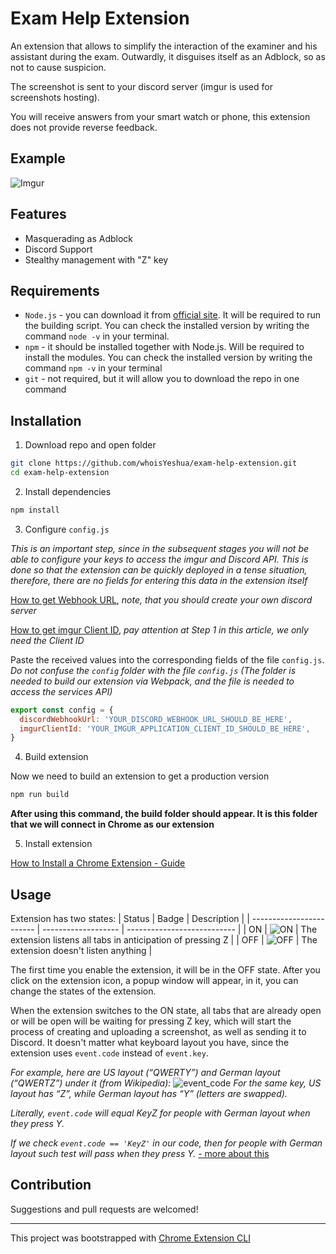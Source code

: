 # Exam Help Extension

An extension that allows to simplify the interaction of the examiner and his assistant during the exam. Outwardly, it disguises itself as an Adblock, so as not to cause suspicion.

The screenshot is sent to your discord server (imgur is used for screenshots hosting).

You will receive answers from your smart watch or phone, this extension does not provide reverse feedback.

## Example

![Imgur](https://i.imgur.com/Z6pvVNf.gif)

## Features

- Masquerading as Adblock
- Discord Support
- Stealthy management with "Z" key

## Requirements

- `Node.js` - you can download it from [official site](http://nodejs.org/en/). It will be required to run the building script. You can check the installed version by writing the command `node -v` in your terminal.
- `npm` - it should be installed together with Node.js. Will be required to install the modules. You can check the installed version by writing the command `npm -v` in your terminal
- `git` - not required, but it will allow you to download the repo in one command

## Installation

1. Download repo and open folder

```bash
git clone https://github.com/whoisYeshua/exam-help-extension.git
cd exam-help-extension
```

2. Install dependencies

```bash
npm install
```

3. Configure `config.js`

_This is an important step, since in the subsequent stages you will not be able to configure your keys to access the imgur and Discord API. This is done so that the extension can be quickly deployed in a tense situation, therefore, there are no fields for entering this data in the extension itself_

[How to get Webhook URL](https://help.dashe.io/en/articles/2521940-how-to-create-a-discord-webhook-url), _note, that you should create your own discord server_

[How to get imgur Client ID](https://compile.blog/imgur-api-image-uploader/), _pay attention at Step 1 in this article, we only need the Client ID_

Paste the received values into the corresponding fields of the file `config.js`. _Do not confuse the `config` folder with the file `config.js` (The folder is needed to build our extension via Webpack, and the file is needed to access the services API)_

```js
export const config = {
  discordWebhookUrl: 'YOUR_DISCORD_WEBHOOK_URL_SHOULD_BE_HERE',
  imgurClientId: 'YOUR_IMGUR_APPLICATION_CLIENT_ID_SHOULD_BE_HERE',
}
```

4. Build extension

Now we need to build an extension to get a production version

```bash
npm run build
```

**After using this command, the build folder should appear. It is this folder that we will connect in Chrome as our extension**

5. Install extension

[How to Install a Chrome Extension - Guide](https://www.thesslstore.com/blog/install-a-chrome-extension/)

## Usage

Extension has two states:
| Status | Badge | Description |
| ------------------------ | ------------------- | --------------------------- |
| ON | ![ON](https://i.imgur.com/z8vso6Z.png) | The extension listens all tabs in anticipation of pressing Z |
| OFF | ![OFF](https://i.imgur.com/JRDFzVa.png) | The extension doesn't listen anything |

The first time you enable the extension, it will be in the OFF state.
After you click on the extension icon, a popup window will appear, in it, you can change the states of the extension.

When the extension switches to the ON state, all tabs that are already open or will be open will be waiting for pressing Z key, which will start the process of creating and uploading a screenshot, as well as sending it to Discord. It doesn't matter what keyboard layout you have, since the extension uses `event.code` instead of `event.key`.

_For example, here are US layout (“QWERTY”) and German layout (“QWERTZ”) under it (from Wikipedia):_
![event_code](https://i.imgur.com/qLGM034.jpg)
_For the same key, US layout has “Z”, while German layout has “Y” (letters are swapped)._

_Literally, `event.code` will equal KeyZ for people with German layout when they press Y._

_If we check `event.code == 'KeyZ'` in our code, then for people with German layout such test will pass when they press Y._ [- more about this](https://javascript.info/keyboard-events)

## Contribution

Suggestions and pull requests are welcomed!

---

This project was bootstrapped with [Chrome Extension CLI](https://github.com/dutiyesh/chrome-extension-cli)

